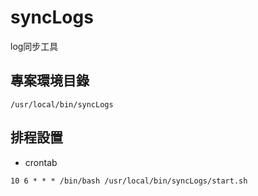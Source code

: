 # syncLogs

log同步工具

## 專案環境目錄

```
/usr/local/bin/syncLogs
```

## 排程設置

* crontab

```
10 6 * * * /bin/bash /usr/local/bin/syncLogs/start.sh
```